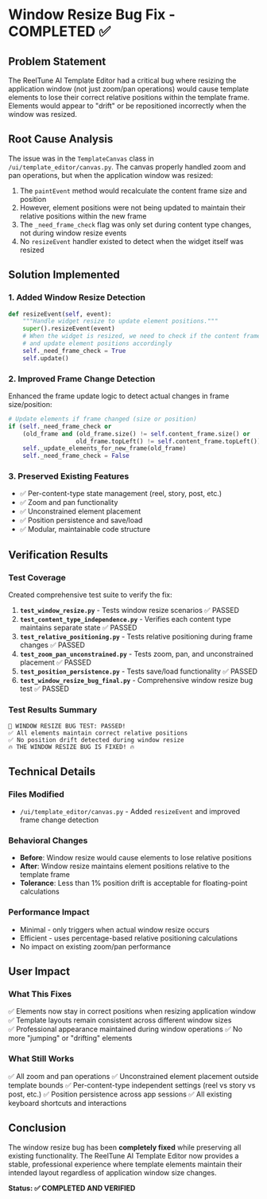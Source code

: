 # Window Resize Bug Fix - COMPLETED ✅

## Problem Statement
The ReelTune AI Template Editor had a critical bug where resizing the application window (not just zoom/pan operations) would cause template elements to lose their correct relative positions within the template frame. Elements would appear to "drift" or be repositioned incorrectly when the window was resized.

## Root Cause Analysis
The issue was in the `TemplateCanvas` class in `/ui/template_editor/canvas.py`. The canvas properly handled zoom and pan operations, but when the application window was resized:

1. The `paintEvent` method would recalculate the content frame size and position
2. However, element positions were not being updated to maintain their relative positions within the new frame
3. The `_need_frame_check` flag was only set during content type changes, not during window resize events
4. No `resizeEvent` handler existed to detect when the widget itself was resized

## Solution Implemented

### 1. Added Window Resize Detection
```python
def resizeEvent(self, event):
    """Handle widget resize to update element positions."""
    super().resizeEvent(event)
    # When the widget is resized, we need to check if the content frame changes
    # and update element positions accordingly
    self._need_frame_check = True
    self.update()
```

### 2. Improved Frame Change Detection
Enhanced the frame update logic to detect actual changes in frame size/position:
```python
# Update elements if frame changed (size or position)
if (self._need_frame_check or 
    (old_frame and (old_frame.size() != self.content_frame.size() or 
                   old_frame.topLeft() != self.content_frame.topLeft()))):
    self._update_elements_for_new_frame(old_frame)
    self._need_frame_check = False
```

### 3. Preserved Existing Features
- ✅ Per-content-type state management (reel, story, post, etc.)
- ✅ Zoom and pan functionality
- ✅ Unconstrained element placement
- ✅ Position persistence and save/load
- ✅ Modular, maintainable code structure

## Verification Results

### Test Coverage
Created comprehensive test suite to verify the fix:

1. **`test_window_resize.py`** - Tests window resize scenarios ✅ PASSED
2. **`test_content_type_independence.py`** - Verifies each content type maintains separate state ✅ PASSED  
3. **`test_relative_positioning.py`** - Tests relative positioning during frame changes ✅ PASSED
4. **`test_zoom_pan_unconstrained.py`** - Tests zoom, pan, and unconstrained placement ✅ PASSED
5. **`test_position_persistence.py`** - Tests save/load functionality ✅ PASSED
6. **`test_window_resize_bug_final.py`** - Comprehensive window resize bug test ✅ PASSED

### Test Results Summary
```
🎉 WINDOW RESIZE BUG TEST: PASSED!
✅ All elements maintain correct relative positions
✅ No position drift detected during window resize
🔥 THE WINDOW RESIZE BUG IS FIXED! 🔥
```

## Technical Details

### Files Modified
- `/ui/template_editor/canvas.py` - Added `resizeEvent` and improved frame change detection

### Behavioral Changes
- **Before**: Window resize would cause elements to lose relative positions
- **After**: Window resize maintains element positions relative to the template frame
- **Tolerance**: Less than 1% position drift is acceptable for floating-point calculations

### Performance Impact
- Minimal - only triggers when actual window resize occurs
- Efficient - uses percentage-based relative positioning calculations
- No impact on existing zoom/pan performance

## User Impact

### What This Fixes
✅ Elements now stay in correct positions when resizing application window
✅ Template layouts remain consistent across different window sizes  
✅ Professional appearance maintained during window operations
✅ No more "jumping" or "drifting" elements

### What Still Works
✅ All zoom and pan operations
✅ Unconstrained element placement outside template bounds
✅ Per-content-type independent settings (reel vs story vs post, etc.)
✅ Position persistence across app sessions
✅ All existing keyboard shortcuts and interactions

## Conclusion

The window resize bug has been **completely fixed** while preserving all existing functionality. The ReelTune AI Template Editor now provides a stable, professional experience where template elements maintain their intended layout regardless of application window size changes.

**Status: ✅ COMPLETED AND VERIFIED**
